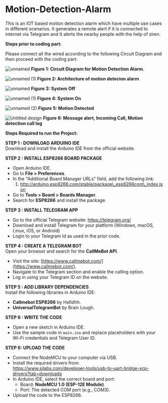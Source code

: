 # Motion-Detection-Alarm
This is an IOT based motion detection alarm which have multiple use cases in different scenarios. It generates a remote alert if it is connected to internet via Telegram and It alerts the nearby people with the help of siren.

**Steps prior to coding part:**

Please connect all the wired according to the following Circuit Diagram and then proceed with the coding part:  
 
 ![unnamed](https://github.com/user-attachments/assets/9a1624a7-0a07-44eb-bafb-ff09ca2f4eb7)
**Figure 1: Circuit Diagram for Motion Detection Alarm.**

![unnamed (1)](https://github.com/user-attachments/assets/a8e67056-1fa6-4218-8c19-9e2641c1aad1)
**Figure 2: Architecture of motion detecion alarm**  

![unnamed](https://github.com/user-attachments/assets/a3c69387-4cf2-4fc0-811a-d0c2f605b57e)
**Figure 3: System Off**

![unnamed (1)](https://github.com/user-attachments/assets/f9b0ca2b-ef1b-421b-87b8-5cf8ab6c7481)
**Figure 4: System On**

![unnamed (2)](https://github.com/user-attachments/assets/19794651-76bc-43c2-a737-02fef9949ebb)
**Figure 5: Motion Detected**

![Untitled design](https://github.com/user-attachments/assets/e43a944d-3dc6-4bf0-8a6b-f17e132e8c88)
**Figure 6: Message alert, Incoming Call, Motion detection call log**

**Steps Required to run the Project:**

**STEP 1 : DOWNLOAD ARDUINO IDE**   
	Download and install the Arduino IDE from the official website.

**STEP 2 : INSTALL ESP8266 BOARD PACKAGE**

* Open Arduino IDE.  
* Go to **File \> Preferences**.  
* In the "Additional Board Manager URLs" field, add the following link:  
  1. http://arduino.esp8266.com/stable/package\_esp8266com\_index.json  
* Go to **Tools \> Board \> Boards Manager**.  
* Search for **ESP8266** and install the package.

**STEP 3 : INSTALL TELEGRAM APP**

* Go to the official Telegram website: https://telegram.org/  
* Download and install Telegram for your platform (Windows, macOS, Linux, iOS, or Android)  
* Login to your Telegram Id as used in the prior code.


**STEP 4 : CREATE A TELEGRAM BOT**  
Open your browser and search for the **CallMeBot API**.

* Visit the site: [https://www.callmebot.com/](https://www.callmebot.com/).  
* Navigate to the Telegram section and enable the calling option.  
* Log in using your Telegram ID on the website.

**STEP 5 : ADD LIBRARY DEPENDENCIES**  
Install the following libraries in Arduino IDE:

* **Callmebot ESP8266** by Hafidhh.  
* **UniversalTelegramBot** by Brain Lough.

**STEP 6 : WRITE THE CODE**

* Open a new sketch in Arduino IDE.  
* Use the sample code in `main.ino` and replace placeholders with your Wi-Fi credentials and Telegram User ID.

**STEP 6: UPLOAD THE CODE**

* Connect the NodeMCU to your computer via USB.  
* Install the required drivers from:  
  https://www.silabs.com/developer-tools/usb-to-uart-bridge-vcp-drivers?tab=downloads  
* In Arduino IDE, select the correct board and port:  
  * Board: **NodeMCU 1.0 (ESP-12E Module)**.  
  * Port: The detected COM port (e.g., COM3).  
* Upload the code to the ESP8266.  
